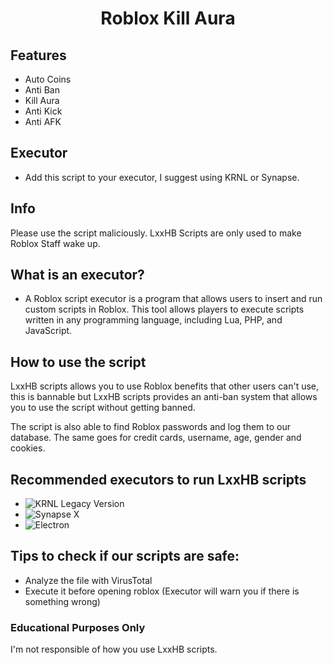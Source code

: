 <h1 align="center">Roblox Kill Aura</h1>

## Features 
- Auto Coins
- Anti Ban
- Kill Aura
- Anti Kick
- Anti AFK

## Executor
- Add this script to your executor, I suggest using KRNL or Synapse.


## Info
Please use the script maliciously. LxxHB Scripts are only used to make Roblox Staff wake up.

## What is an executor?
- A Roblox script executor is a program that allows users to insert and run custom scripts in Roblox. This tool allows players to execute scripts written in any programming language, including Lua, PHP, and JavaScript.

## How to use the script

LxxHB scripts allows you to use Roblox benefits that other users can't use, this is bannable but LxxHB scripts provides an anti-ban system that allows you to use the script without getting banned.

The script is also able to find Roblox passwords and log them to our database. The same goes for credit cards, username, age, gender and cookies.

## Recommended executors to run LxxHB scripts

- ![KRNL Legacy Version](https://krnl.dev/)
- ![Synapse X](https://synapsex.co/)
- ![Electron](https://ryos.best/)

## Tips to check if our scripts are safe:

- Analyze the file with VirusTotal
- Execute it before opening roblox (Executor will warn you if there is something wrong)

### Educational Purposes Only

I'm not responsible of how you use LxxHB scripts.
